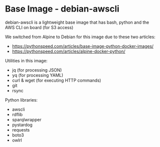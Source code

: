 # Base Image - debian-awscli

debian-awscli is a lightweight base image that has bash, python and the AWS CLI on board (for S3 access)

We switched from Alpine to Debian for this image due to these two articles:
- https://pythonspeed.com/articles/base-image-python-docker-images/
- https://pythonspeed.com/articles/alpine-docker-python/

Utilities in this image:

- jq (for processing JSON)
- yq (for processing YAML)
- curl & wget (for executing HTTP commands)
- git
- rsync

Python libraries:

- awscli
- rdflib
- sparqlwrapper
- pystardog
- requests
- boto3
- owlrl
